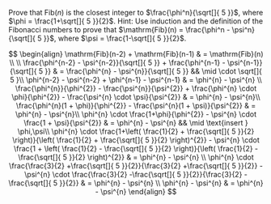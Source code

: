 Prove that $\mathrm{Fib}(n)$ is the closest integer to $\frac{\phi^n}{\sqrt[]{ 5 }}$​, where $\phi = \frac{1+\sqrt[]{ 5 }}{2}$. Hint: Use induction and the definition of the Fibonacci numbers to prove that $\mathrm{Fib}(n) = \frac{\phi^n - \psi^n}{\sqrt[]{ 5 }}$, where $\psi = \frac{1-\sqrt[]{ 5 }}{2}$.

$$
\begin{align}
\mathrm{Fib}(n-2) + \mathrm{Fib}(n-1) & = \mathrm{Fib}(n) \\ \\
\frac{\phi^{n-2} - \psi^{n-2}}{\sqrt[]{ 5 }} + \frac{\phi^{n-1} - \psi^{n-1}}{\sqrt[]{ 5 }} & = \frac{\phi^{n} - \psi^{n}}{\sqrt[]{ 5 }} && \mid  \cdot \sqrt[]{ 5 }\\
\phi^{n-2} - \psi^{n-2} + \phi^{n-1} - \psi^{n-1} & = \phi^{n} - \psi^{n} \\
\frac{\phi^{n}}{\phi^{2}} - \frac{\psi^{n}}{\psi^{2}} + \frac{\phi^{n} \cdot \phi}{\phi^{2}} - \frac{\psi^{n} \cdot \psi}{\psi^{2}} & =  \phi^{n} - \psi^{n}\\
\frac{\phi^{n}(1 + \phi)}{\phi^{2}} - \frac{\psi^{n}(1 + \psi)}{\psi^{2}} & = \phi^{n} - \psi^{n}\\
\phi^{n} \cdot \frac{1+\phi}{\phi^{2}} - \psi^{n} \cdot \frac{1 + \psi}{\psi^{2}} & = \phi^{n} - \psi^{n} && \mid \text{insert } \phi,\psi\\
\phi^{n} \cdot \frac{1+\left( \frac{1}{2} + \frac{\sqrt[]{ 5 }}{2} \right)}{\left( \frac{1}{2} + \frac{\sqrt[]{ 5 }}{2} \right)^{2}} - \psi^{n} \cdot \frac{1 + \left( \frac{1}{2} - \frac{\sqrt[]{ 5 }}{2} \right)}{\left( \frac{1}{2} - \frac{\sqrt[]{ 5 }}{2} \right)^{2}} & = \phi^{n} - \psi^{n} \\
\phi^{n} \cdot \frac{\frac{3}{2} +\frac{\sqrt[]{ 5 }}{2}}{\frac{3}{2} +\frac{\sqrt[]{ 5 }}{2}} - \psi^{n} \cdot \frac{\frac{3}{2} -\frac{\sqrt[]{ 5 }}{2}}{\frac{3}{2} -\frac{\sqrt[]{ 5 }}{2}} & = \phi^{n} - \psi^{n} \\
\phi^{n} - \psi^{n}  & = \phi^{n} - \psi^{n}
\end{align}
$$
